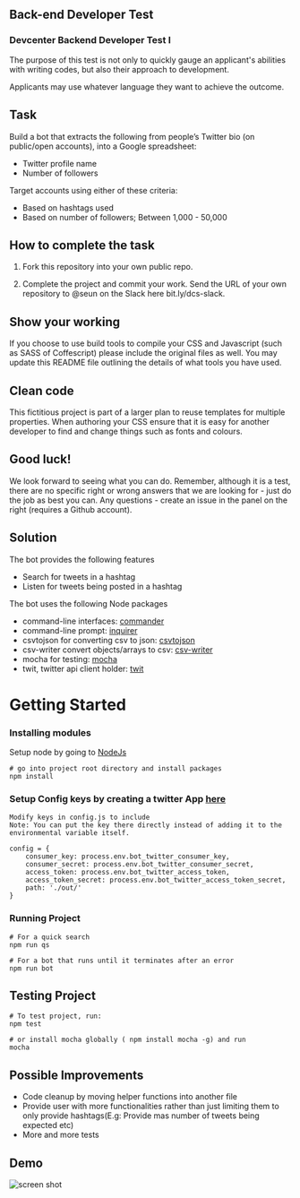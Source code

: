 ## Back-end Developer Test

### Devcenter Backend Developer Test I

The purpose of this test is not only to quickly gauge an applicant's abilities with writing codes, but also their approach to development.

Applicants may use whatever language they want to achieve the outcome.

## Task

Build a bot that extracts the following from people’s Twitter bio (on public/open accounts), into a Google spreadsheet:

* Twitter profile name 
* Number of followers

Target accounts using either of these criteria:
* Based on hashtags used
* Based on number of followers; Between 1,000 - 50,000

## How to complete the task

1. Fork this repository into your own public repo.

2. Complete the project and commit your work. Send the URL of your own repository to @seun on the Slack here bit.ly/dcs-slack.

## Show your working

If you choose to use build tools to compile your CSS and Javascript (such as SASS of Coffescript) please include the original files as well. You may update this README file outlining the details of what tools you have used.

## Clean code

This fictitious project is part of a larger plan to reuse templates for multiple properties. When authoring your CSS ensure that it is easy for another developer to find and change things such as fonts and colours.


## Good luck!

We look forward to seeing what you can do. Remember, although it is a test, there are no specific right or wrong answers that we are looking for - just do the job as best you can. Any questions - create an issue in the panel on the right (requires a Github account).

## Solution

The bot provides the following features
* Search for tweets in a hashtag
* Listen for tweets being posted in a hashtag

The bot uses the following Node packages
* command-line interfaces: [commander](https://github.com/tj/commander.js/)
* command-line prompt: [inquirer](https://github.com/SBoudrias/Inquirer.js#documentation)
* csvtojson for converting csv to json: [csvtojson](https://github.com/Keyang/node-csvtojson)
* csv-writer convert objects/arrays to csv: [csv-writer](https://github.com/ryu1kn/csv-writer)
* mocha for testing: [mocha](https://mochajs.org/)
* twit, twitter api client holder: [twit](https://github.com/ttezel/twit)

# Getting Started

### Installing modules
Setup node by going to [NodeJs](https://nodejs.org/en/)

```
# go into project root directory and install packages
npm install
```

### Setup Config keys by creating a twitter App [here](https://apps.twitter.com/)
```
Modify keys in config.js to include 
Note: You can put the key there directly instead of adding it to the environmental variable itself.

config = {
    consumer_key: process.env.bot_twitter_consumer_key,
    consumer_secret: process.env.bot_twitter_consumer_secret,
    access_token: process.env.bot_twitter_access_token,
    access_token_secret: process.env.bot_twitter_access_token_secret,
    path: './out/'
}
```

### Running Project
```
# For a quick search
npm run qs

# For a bot that runs until it terminates after an error
npm run bot
```

## Testing Project
```
# To test project, run:
npm test

# or install mocha globally ( npm install mocha -g) and run
mocha
```

## Possible Improvements
* Code cleanup by moving helper functions into another file
* Provide user with more functionalities rather than just limiting them to only provide hashtags(E.g: Provide mas number of tweets being expected etc)
* More and more tests

## Demo
![screen shot](https://user-images.githubusercontent.com/8668661/33088863-330b4250-ceef-11e7-9e9c-b4fd9ca299d8.gif)
